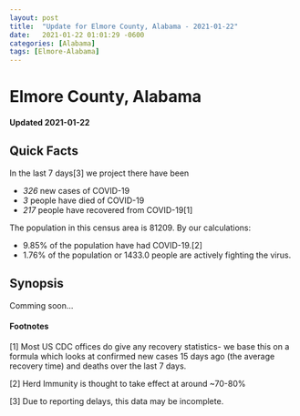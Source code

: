 ```yaml
---
layout: post
title:  "Update for Elmore County, Alabama - 2021-01-22"
date:   2021-01-22 01:01:29 -0600
categories: [Alabama]
tags: [Elmore-Alabama]
---
```


# Elmore County, Alabama
#### Updated 2021-01-22

## Quick Facts

In the last 7 days[3] we project there have been
- *326* new cases of COVID-19
- *3* people have died of COVID-19
- *217* people have recovered from COVID-19[1]

The population in this census area is 81209. By our calculations:
- 9.85% of the population have had COVID-19.[2]
- 1.76% of the population or 1433.0 people are actively fighting the virus.

## Synopsis

Comming soon...


#### Footnotes

[1] Most US CDC offices do give any recovery statistics- we base this on a formula which looks at confirmed new cases
15 days ago (the average recovery time) and deaths over the last 7 days.

[2] Herd Immunity is thought to take effect at around ~70-80%

[3] Due to reporting delays, this data may be incomplete.
 
    